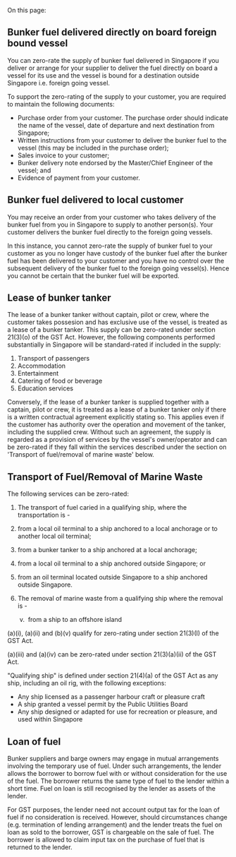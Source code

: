 On this page:

## Bunker fuel delivered directly on board foreign bound vessel

You can zero-rate the supply of bunker fuel delivered in Singapore if you deliver or arrange for your supplier to deliver the fuel directly on board a vessel for its use and the vessel is bound for a destination outside Singapore i.e. foreign going vessel.

To support the zero-rating of the supply to your customer, you are required to maintain the following documents:

- Purchase order from your customer. The purchase order should indicate the name of the vessel, date of departure and next destination from Singapore;
- Written instructions from your customer to deliver the bunker fuel to the vessel (this may be included in the purchase order);
- Sales invoice to your customer;
- Bunker delivery note endorsed by the Master/Chief Engineer of the vessel; and
- Evidence of payment from your customer.

## Bunker fuel delivered to local customer

You may receive an order from your customer who takes delivery of the bunker fuel from you in Singapore to supply to another person(s). Your customer delivers the bunker fuel directly to the foreign going vessels.

In this instance, you cannot zero-rate the supply of bunker fuel to your customer as you no longer have custody of the bunker fuel after the bunker fuel has been delivered to your customer and you have no control over the subsequent delivery of the bunker fuel
to the foreign going vessel(s). Hence you cannot be certain that the bunker fuel will be exported.

## Lease of bunker tanker

The lease of a bunker tanker without captain, pilot or crew, where the customer takes possesion and has exclusive use of the vessel, is treated as a lease of a bunker tanker. This supply can be zero-rated under section 21(3)(o) of the GST Act. However, the following components performed substantially in Singapore will be standard-rated if included in the supply:

1. Transport of passengers
2. Accommodation
3. Entertainment
4. Catering of food or beverage
5. Education services

Conversely, if the lease of a bunker tanker is supplied together with a captain, pilot or crew, it is treated as a lease of a bunker tanker only if there is a written contractual agreement explicitly stating so. This applies even if the customer has authority over the operation and movement of the tanker, including the supplied crew. Without such an agreement, the supply is regarded as a provision of services by the vessel's owner/operator and can be zero-rated if they fall within the services described under the section on 'Transport of fuel/removal of marine waste' below.

## Transport of Fuel/Removal of Marine Waste

The following services can be zero-rated:

1. The transport of fuel caried in a qualifying ship, where the transportation is -
1. from a local oil terminal to a ship anchored to a local anchorage or to another local oil terminal;
2. from a bunker tanker to a ship anchored at a local anchorage;
3. from a local oil terminal to a ship anchored outside Singapore; or
4. from an oil terminal located outside Singapore to a ship anchored outside Singapore.
2. The removal of marine waste from a qualifying ship where the removal is -

    v.  from a ship to an offshore island

(a)(i), (a)(ii) and (b)(v) qualify for zero-rating under section 21(3)(l) of the GST Act.

(a)(iii) and (a)(iv) can be zero-rated under section 21(3)(a)(ii) of the GST Act.

"Qualifying ship" is defined under section 21(4)(a) of the GST Act as any ship, including an oil rig, with the following exceptions:

- Any ship licensed as a passenger harbour craft or pleasure craft
- A ship granted a vessel permit by the Public Utilities Board
- Any ship designed or adapted for use for recreation or pleasure, and used within Singapore

## Loan of fuel

Bunker suppliers and barge owners may engage in mutual arrangements involving the temporary use of fuel. Under such arrangements, the lender allows the borrower to borrow fuel with or without consideration for the use of the fuel. The borrower returns the same type of fuel to the lender within a short time. Fuel on loan is still recognised by the lender as assets of the lender.

For GST purposes, the lender need not account output tax for the loan of fuel if no consideration is received. However, should circumstances change (e.g. termination of lending arrangement) and the lender treats the fuel on loan as sold to the borrower, GST is chargeable on the sale of fuel. The borrower is allowed to claim input tax on the purchase of fuel that is returned to the lender.